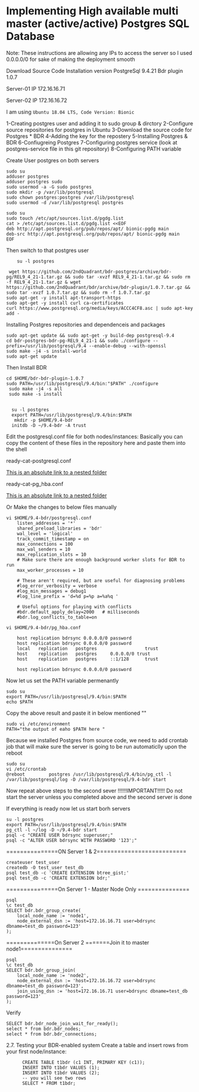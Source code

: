 
# Implementing High available multi master (active/active) Postgres SQL Database
Note: These instructions are allowing any IPs to access the server so I used 0.0.0.0/0 for sake of making the deployment smooth

Download Source Code Installation version PostgreSql 9.4.21 Bdr plugin 1.0.7

Server-01 IP 172.16.16.71

Server-02 IP 172.16.16.72

I am using ```Ubuntu 18.04 LTS, Code Version: Bionic```

1-Creating postgres user and adding it to sudo group & dirctory 
2-Configure source repositories for postgres in Ubuntu
3-Download the source code for Postgres * BDR
4-Adding the key for the repostery 
5-Installing Postgres & BDR
6-Confiugreing Postgres
7-Configuring postgres service (look at postgres-service file in this git repository)
8-Configuring PATH variable

Create User postgres on both servers

```
sudo su
adduser postgres
adduser postgres sudo 
sudo usermod -a -G sudo postgres
sudo mkdir -p /var/lib/postgresql
sudo chown postgres:postgres /var/lib/postgresql
sudo usermod -d /var/lib/postgresql postgres
```

```
sudo su 
sudo touch /etc/apt/sources.list.d/pgdg.list
cat > /etc/apt/sources.list.d/pgdg.list <<EOF
deb http://apt.postgresql.org/pub/repos/apt/ bionic-pgdg main
deb-src http://apt.postgresql.org/pub/repos/apt/ bionic-pgdg main
EOF

```

Then switch to that postgres user 

```
	su -l postgres
```

```
 wget https://github.com/2ndQuadrant/bdr-postgres/archive/bdr-pg/REL9_4_21-1.tar.gz && sudo tar -xvzf REL9_4_21-1.tar.gz && sudo rm -f REL9_4_21-1.tar.gz & wget https://github.com/2ndQuadrant/bdr/archive/bdr-plugin/1.0.7.tar.gz && sudo tar -xvzf 1.0.7.tar.gz && sudo rm -f 1.0.7.tar.gz
sudo apt-get -y install apt-transport-https 
sudo apt-get -y install curl ca-certificates
curl https://www.postgresql.org/media/keys/ACCC4CF8.asc | sudo apt-key add -
```
Installing Postgres repositories and dependenceis and packages

```
sudo apt-get update && sudo apt-get -y build-dep postgresql-9.4
cd bdr-postgres-bdr-pg-REL9_4_21-1 && sudo ./configure --prefix=/usr/lib/postgresql/9.4 --enable-debug --with-openssl
sudo make -j4 -s install-world
sudo apt-get update
```

Then Install BDR
  ```
cd $HOME/bdr-bdr-plugin-1.0.7
sudo PATH=/usr/lib/postgresql/9.4/bin:"$PATH" ./configure
   sudo make -j4 -s all
   sudo make -s install

  
	su -l postgres
	export PATH=/usr/lib/postgresql/9.4/bin:$PATH
	 mkdir -p $HOME/9.4-bdr
	initdb -D ~/9.4-bdr -A trust
```
	

Edit the postgresql.conf file for both nodes/instances:
Basically you can copy the content of these files in the repository here and paste them into the shell

ready-cat-postgresql.conf

[This is an absolute link to a nested folder](https://github.com/taher9990/Postgres-bdr/blob/master/ready-cat-postgresql.conf)

ready-cat-pg_hba.conf

[This is an absolute link to a nested folder](https://github.com/taher9990/Postgres-bdr/blob/master/ready-cat-pg_hba.conf)

Or Make the changes to below files manually 
```
vi $HOME/9.4-bdr/postgresql.conf
	listen_addresses = '*' 
    shared_preload_libraries = 'bdr'
    wal_level = 'logical'
    track_commit_timestamp = on
    max_connections = 100
    max_wal_senders = 10
    max_replication_slots = 10
    # Make sure there are enough background worker slots for BDR to run
    max_worker_processes = 10

    # These aren't required, but are useful for diagnosing problems
    #log_error_verbosity = verbose
    #log_min_messages = debug1
    #log_line_prefix = 'd=%d p=%p a=%a%q '

    # Useful options for playing with conflicts
    #bdr.default_apply_delay=2000   # milliseconds
    #bdr.log_conflicts_to_table=on
   ```
```
vi $HOME/9.4-bdr/pg_hba.conf
	
	host replication bdrsync 0.0.0.0/0 password
	host replication bdrsync 0.0.0.0/0 password
    local   replication   postgres                  trust
    host    replication   postgres     0.0.0.0/0 trust
    host    replication   postgres     ::1/128      trust

	host replication bdrsync 0.0.0.0/0 password
```

Now let us set the PATH variable permenantly 
```
sudo su
export PATH=/usr/lib/postgresql/9.4/bin:$PATH
echo $PATH
```
Copy the above result and paste it in below mentioned ""

```
sudo vi /etc/environment
PATH="the output of eaho $PATH here "
```

Because we installed Postgres from source code, we need to add crontab job that will make sure the server is going to be run automaticlly upon the reboot
```
sudo su 
vi /etc/crontab
@reboot         postgres /usr/lib/postgresql/9.4/bin/pg_ctl -l /var/lib/postgresql/log -D /var/lib/postgresql/9.4-bdr start
````

Now repeat above steps to the second sever
!!!!!!IMPORTANT!!!!!
Do not start the server unless you completed above and the second server is done
    	
		
If everything is ready now let us start borh servers
```
su -l postgres
export PATH=/usr/lib/postgresql/9.4/bin:$PATH
pg_ctl -l ~/log -D ~/9.4-bdr start
psql -c "CREATE USER bdrsync superuser;"
psql -c "ALTER USER bdrsync WITH PASSWORD '123';"
```




===============ON Server 1 & 2==========================
```
createuser test_user
createdb -O test_user test_db
psql test_db -c 'CREATE EXTENSION btree_gist;'
psql test_db -c 'CREATE EXTENSION bdr;'
```
===============On Server 1 - Master Node Only ===============
```
psql
\c test_db
SELECT bdr.bdr_group_create(
    local_node_name := 'node1',
    node_external_dsn := 'host=172.16.16.71 user=bdrsync dbname=test_db password=123'
);
```

==============On Server 2 =======Join it to master node1===============
```
psql
\c test_db
SELECT bdr.bdr_group_join(
    local_node_name := 'node2',
    node_external_dsn := 'host=172.16.16.72 user=bdrsync dbname=test_db password=123',
    join_using_dsn := 'host=172.16.16.71 user=bdrsync dbname=test_db password=123'
);
```


 
Verify 
```
SELECT bdr.bdr_node_join_wait_for_ready();
select * from bdr.bdr_nodes;
select * from bdr.bdr_connections;
```

2.7. Testing your BDR-enabled system
Create a table and insert rows from your first node/instance:

```
      CREATE TABLE t1bdr (c1 INT, PRIMARY KEY (c1));
      INSERT INTO t1bdr VALUES (1);
      INSERT INTO t1bdr VALUES (2);
      -- you will see two rows
      SELECT * FROM t1bdr;
```
